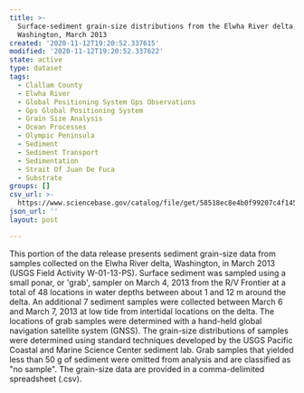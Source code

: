 ```yaml
---
title: >-
  Surface-sediment grain-size distributions from the Elwha River delta,
  Washington, March 2013
created: '2020-11-12T19:20:52.337615'
modified: '2020-11-12T19:20:52.337622'
state: active
type: dataset
tags:
  - Clallam County
  - Elwha River
  - Global Positioning System Gps Observations
  - Gps Global Positioning System
  - Grain Size Analysis
  - Ocean Processes
  - Olympic Peninsula
  - Sediment
  - Sediment Transport
  - Sedimentation
  - Strait Of Juan De Fuca
  - Substrate
groups: []
csv_url: >-
  https://www.sciencebase.gov/catalog/file/get/58518ec8e4b0f99207c4f145/?name=ew13_mar_grainsize.csv
json_url: ''
layout: post

---
```

This portion of the data release presents sediment grain-size data from samples collected on the Elwha River delta, Washington, in March 2013 (USGS Field Activity W-01-13-PS). Surface sediment was sampled using a small ponar, or 'grab', sampler on March 4, 2013 from the R/V Frontier at a total of 48 locations in water depths between about 1 and 12 m around the delta. An additional 7 sediment samples were collected between March 6 and March 7, 2013 at low tide from intertidal locations on the delta. The locations of grab samples were determined with a hand-held global navigation satellite system (GNSS). The grain-size distributions of samples were determined using standard techniques developed by the USGS Pacific Coastal and Marine Science Center sediment lab. Grab samples that yielded less than 50 g of sediment were omitted from analysis and are classified as "no sample". The grain-size data are provided in a comma-delimited spreadsheet (.csv).
